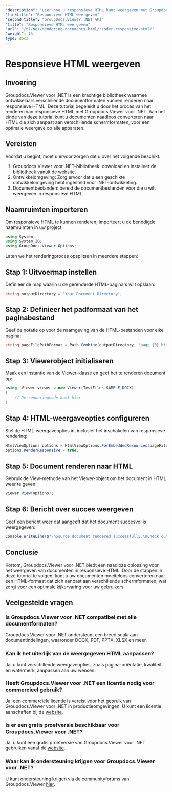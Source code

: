 ```yaml
---
"description": "Leer hoe u responsieve HTML kunt weergeven met Groupdocs.Viewer voor .NET, zodat u op alle apparaten een optimale kijkervaring hebt."
"linktitle": "Responsieve HTML weergeven"
"second_title": "GroupDocs.Viewer .NET API"
"title": "Responsieve HTML weergeven"
"url": "/nl/net/rendering-documents-html/render-responsive-html/"
"weight": 13
type: docs
---
```

# Responsieve HTML weergeven

## Invoering
Groupdocs.Viewer voor .NET is een krachtige bibliotheek waarmee ontwikkelaars verschillende documentformaten kunnen renderen naar responsieve HTML. Deze tutorial begeleidt u door het proces van het renderen van responsieve HTML met Groupdocs.Viewer voor .NET. Aan het einde van deze tutorial kunt u documenten naadloos converteren naar HTML die zich aanpast aan verschillende schermformaten, voor een optimale weergave op alle apparaten.
## Vereisten
Voordat u begint, moet u ervoor zorgen dat u over het volgende beschikt:
1. Groupdocs.Viewer voor .NET-bibliotheek: download en installeer de bibliotheek vanuit de [website](https://releases.groupdocs.com/viewer/net/).
2. Ontwikkelomgeving: Zorg ervoor dat u een geschikte ontwikkelomgeving hebt ingesteld voor .NET-ontwikkeling.
3. Documentbestanden: bereid de documentbestanden voor die u wilt weergeven in responsieve HTML.

## Naamruimten importeren
Om responsieve HTML te kunnen renderen, importeert u de benodigde naamruimten in uw project:
```csharp
using System;
using System.IO;
using GroupDocs.Viewer.Options;
```

Laten we het renderingproces opsplitsen in meerdere stappen:
## Stap 1: Uitvoermap instellen
Definieer de map waarin u de gerenderde HTML-pagina's wilt opslaan:
```csharp
string outputDirectory = "Your Document Directory";
```
## Stap 2: Definieer het padformaat van het paginabestand
Geef de notatie op voor de naamgeving van de HTML-bestanden voor elke pagina:
```csharp
string pageFilePathFormat = Path.Combine(outputDirectory, "page_{0}.html");
```
## Stap 3: Viewerobject initialiseren
Maak een instantie van de Viewer-klasse en geef het te renderen document op:
```csharp
using (Viewer viewer = new Viewer(TestFiles.SAMPLE_DOCX))
{
    // De renderingcode komt hier
}
```
## Stap 4: HTML-weergaveopties configureren
Stel de HTML-weergaveopties in, inclusief het inschakelen van responsieve rendering:
```csharp
HtmlViewOptions options = HtmlViewOptions.ForEmbeddedResources(pageFilePathFormat);
options.RenderResponsive = true;
```
## Stap 5: Document renderen naar HTML
Gebruik de View-methode van het Viewer-object om het document in HTML weer te geven:
```csharp
viewer.View(options);
```
## Stap 6: Bericht over succes weergeven
Geef een bericht weer dat aangeeft dat het document succesvol is weergegeven:
```csharp
Console.WriteLine($"\nSource document rendered successfully.\nCheck output in {outputDirectory}.");
```

## Conclusie
Kortom, Groupdocs.Viewer voor .NET biedt een naadloze oplossing voor het weergeven van documenten in responsieve HTML. Door de stappen in deze tutorial te volgen, kunt u uw documenten moeiteloos converteren naar een HTML-formaat dat zich aanpast aan verschillende schermformaten, wat zorgt voor een optimale kijkervaring voor uw gebruikers.
## Veelgestelde vragen
### Is Groupdocs.Viewer voor .NET compatibel met alle documentformaten?
Groupdocs.Viewer voor .NET ondersteunt een breed scala aan documentindelingen, waaronder DOCX, PDF, PPTX, XLSX en meer.
### Kan ik het uiterlijk van de weergegeven HTML aanpassen?
Ja, u kunt verschillende weergaveopties, zoals pagina-oriëntatie, kwaliteit en watermerk, aanpassen aan uw wensen.
### Heeft Groupdocs.Viewer voor .NET een licentie nodig voor commercieel gebruik?
Ja, een commerciële licentie is vereist voor het gebruik van Groupdocs.Viewer voor .NET in productieomgevingen. U kunt een licentie aanschaffen bij de [website](https://purchase.groupdocs.com/buy).
### Is er een gratis proefversie beschikbaar voor Groupdocs.Viewer voor .NET?
Ja, u kunt een gratis proefversie van Groupdocs.Viewer voor .NET gebruiken vanaf de [website](https://releases.groupdocs.com/).
### Waar kan ik ondersteuning krijgen voor Groupdocs.Viewer voor .NET?
U kunt ondersteuning krijgen via de communityforums van Groupdocs.Viewer [hier](https://forum.groupdocs.com/c/viewer/9).